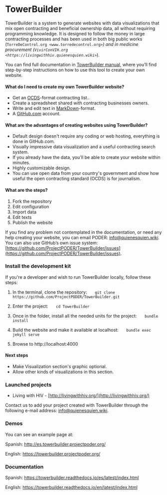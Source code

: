 # TowerBuilder

TowerBuilder is a system to generate websites with data visualizations that mix open contracting and beneficial ownership data, all without requiring programming knowledge. It is designed to follow the money in large contracting processes and has been used in both big public works (`TorreDeControl.org <www.torredecontrol.org>`_) and in medicine procurement (`VivirConVIH.org <https://livingwithhiv.quienesquien.wiki>`_).

You can find full documentation in [TowerBuilder manual](https://towerbuilder.readthedocs.io/en/latest/), where you’ll find step-by-step instructions on how to use this tool to create your own website.

#### What do I need to create my own TowerBuilder website?
* Get an [OCDS](http://standard.open-contracting.org/latest/en/)-format contracting list..
* Create a spreadsheet shared with contracting businesses owners.
* Write and edit text in [MarkDown](https://www.markdownguide.org/)-format.
* A [GitHub.com](https://github.com/) account.

#### What are the advantages of creating websites using TowerBuilder?
* Default design doesn't require any coding or web hosting, everything is done in GitHub.com.
* Visually impressive data visualization and a useful contracting search system.
* If you already have the data, you'll be able to create your website within minutes.
* Highly customizable design.
* You can use open data from your country's government and show how useful the open contracting standard (OCDS) is for journalism.

#### What are the steps?
1. Fork the repository
2. Edit configuration
3. Import data
4. Edit texts
5. Publish the website

If you find any problem not contemplated in the documentation, or need any help creating your website, you can email PODER: info@quienesquien.wiki. You can also use GitHub’s own issue system: [https://github.com/ProjectPODER/TowerBuilder/issues](https://github.com/ProjectPODER/TowerBuilder/issues).

### Install the development kit
If you're a developer and wish to run TowerBuilder locally, follow these steps:

1. In the terminal, clone the repository:
`   git clone https://github.com/ProjectPODER/TowerBuilder.git`

2. Enter the project:
`   cd TowerBuilder`

3. Once in the folder, install all the needed units for the project:
`   bundle install`

4. Build the website and make it available at localhost:
`   bundle exec jekyll serve`

5. Browse to http://localhost:4000

#### Next steps
- Make Visualization section's graphic optional.
- Allow other kinds of visualizations in this section.

### Launched projects

- Living with HIV - [http://livingwithhiv.org/](http://livingwithhiv.org/)

Contact us to add your project created with TowerBuilder through the following e-mail address: <info@quienesquien.wiki>.

### Demos
You can see an example page at:

Spanish: <http://es.towerbuilder.projectpoder.org/>

English: <https://towerbuilder.projectpoder.org/>

### Documentation

Spanish: <https://towerbuilder.readthedocs.io/es/latest/index.html>

English: <https://towerbuilder.readthedocs.io/en/latest/index.html>